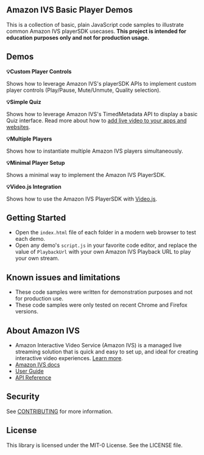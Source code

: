 ## Amazon IVS Basic Player Demos

This is a collection of basic, plain JavaScript code samples to illustrate common Amazon IVS playerSDK usecases.
**This project is intended for education purposes only and not for production usage.**

## Demos
**:bulb:Custom Player Controls**

Shows how to leverage Amazon IVS's playerSDK APIs to implement custom player controls (Play/Pause, Mute/Unmute, Quality selection).

**:bulb:Simple Quiz**

Shows how to leverage Amazon IVS's TimedMetadata API to display a basic Quiz interface. 
Read more about how to [add live video to your apps and websites](https://aws.amazon.com/blogs/aws/amazon-interactive-video-service-add-live-video-to-your-apps-and-websites/).

**:bulb:Multiple Players**

Shows how to instantiate multiple Amazon IVS players simultaneously.

**:bulb:Minimal Player Setup**

Shows a minimal way to implement the Amazon IVS PlayerSDK.

**:bulb:Video.js Integration**

Shows how to use the Amazon IVS PlayerSDK with [Video.js](https://videojs.com/).

## Getting Started
* Open the `index.html` file of each folder in a modern web browser to test each demo.
* Open any demo's `script.js` in your favorite code editor, and replace the value of `PlaybackUrl` with your own Amazon IVS Playback URL to play your own stream.

## Known issues and limitations
* These code samples were written for demonstration purposes and not for production use.
* These code samples were only tested on recent Chrome and Firefox versions.

## About Amazon IVS
* Amazon Interactive Video Service (Amazon IVS) is a managed live streaming solution that is quick and easy to set up, and ideal for creating interactive video experiences. [Learn more](https://aws.amazon.com/ivs/).
* [Amazon IVS docs](https://docs.aws.amazon.com/ivs/)
* [User Guide](https://docs.aws.amazon.com/ivs/latest/userguide/)
* [API Reference](https://docs.aws.amazon.com/ivs/latest/APIReference/)

## Security

See [CONTRIBUTING](CONTRIBUTING.md#security-issue-notifications) for more information.

## License

This library is licensed under the MIT-0 License. See the LICENSE file.